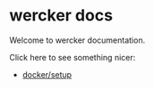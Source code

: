 # wercker docs

Welcome to wercker documentation.

Click here to see something nicer:
- [docker/setup](docker/setup.html)
